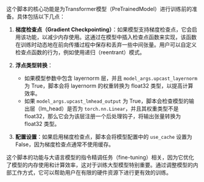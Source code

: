 这个脚本的核心功能是为Transformer模型（PreTrainedModel）进行训练前的准备。具体包括以下几点：

1. **梯度检查点（Gradient Checkpointing）**：如果模型支持梯度检查点，它会启用该功能，以减少内存使用。这通过在模型中插入检查点函数来实现，该函数在训练时动态地在前向传播过程中保存和丢弃一些中间张量。用户可以自定义检查点函数的行为，例如使用递归（reentrant）模式。

2. **浮点类型转换**：
   - 如果模型参数中包含 layernorm 层，并且 `model_args.upcast_layernorm` 为 True，脚本会将 layernorm 的权重转换为 float32 类型，以提高计算效率。
   - 如果 `model_args.upcast_lmhead_output` 为 True，脚本会检查模型的输出层（lm_head）是否为 `torch.nn.Linear`，并且其权重类型不是 float32，那么它会为该层注册一个后处理钩子，将输出张量转换为 float32 类型。

3. **配置设置**：如果启用梯度检查点，脚本会将模型配置中的 `use_cache` 设置为 False，因为梯度检查点通常不使用缓存。

这个脚本的功能与大语言模型的指令精调任务（fine-tuning）相关，因为它优化了模型的内存使用和计算效率，这对于训练大型模型特别重要。通过调整模型的内部工作方式，它可以帮助用户在有限的硬件资源下进行更有效的训练。

